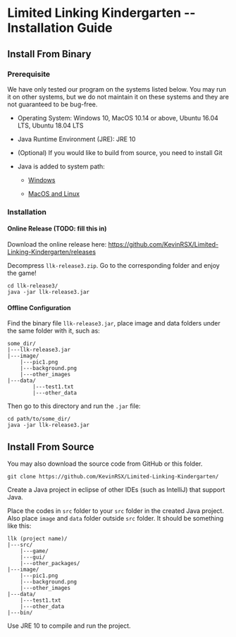 # Limited Linking Kindergarten -- Installation Guide

## Install From Binary

### Prerequisite

We have only tested our program on the systems listed below. You may run it on other systems, but we do not maintain it on these systems and they are not guaranteed to be bug-free.

- Operating System: Windows 10, MacOS 10.14 or above, Ubuntu 16.04 LTS, Ubuntu 18.04 LTS

- Java Runtime Environment (JRE): JRE 10

- (Optional) If you would like to build from source, you need to install Git

- Java is added to system path:

  - [Windows](https://docs.alfresco.com/4.2/tasks/fot-addpath.html)

  - [MacOS and Linux](https://www.google.com/search?sxsrf=ACYBGNQXhTkX0fp-YUb8TSlAAgOB0_D-VQ%3A1575814406551&ei=BgXtXdanIZaC-QaQ2aPoBA&q=add+environment+variable+mac&oq=add+environment+variable+mac&gs_l=psy-ab.3...983.1446..1744...0.0..0.0.0.......0....1..gws-wiz.oRrx560c-3I&ved=0ahUKEwjWwryPnqbmAhUWQd4KHZDsCE0Q4dUDCAs&uact=5)

    

### Installation

#### Online Release (TODO: fill this in)

Download the online release here: https://github.com/KevinRSX/Limited-Linking-Kindergarten/releases

Decompress `llk-release3.zip`. Go to the corresponding folder and enjoy the game!

```shell
cd llk-release3/
java -jar llk-release3.jar
```



#### Offline Configuration

Find the binary file `llk-release3.jar`, place image and data folders under the same folder with it, such as:

```
some_dir/
|---llk-release3.jar
|---image/
    |---pic1.png
    |---background.png
    |---other_images
|---data/
		|---test1.txt
		|---other_data
```

Then go to this directory and run the `.jar` file:

```shell
cd path/to/some_dir/
java -jar llk-release3.jar
```



## Install From Source 

You may also download the source code from GitHub or this folder.

```
git clone https://github.com/KevinRSX/Limited-Linking-Kindergarten/
```

Create a Java project in eclipse of other IDEs (such as IntelliJ) that support Java.

Place the codes in `src` folder to your `src` folder in the created Java project. Also place `image` and `data` folder outside `src` folder. It should be something like this:

```
llk (project name)/
|---src/
    |---game/
    |---gui/
    |---other_packages/
|---image/
    |---pic1.png
    |---background.png
    |---other_images
|---data/
    |---test1.txt
    |---other_data
|---bin/
```

Use JRE 10 to compile and run the project.